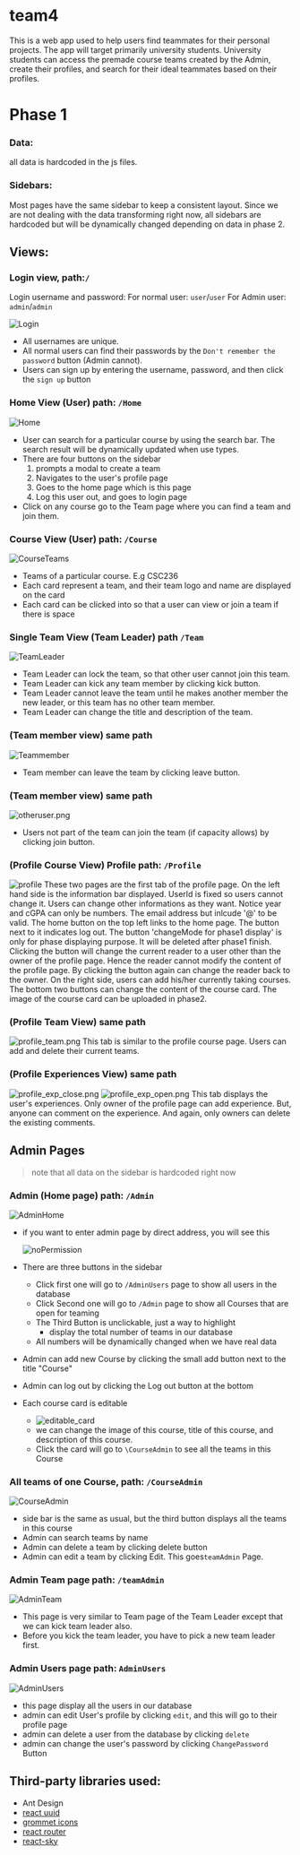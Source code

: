 # team4

This is a web app used to help users find teammates for their personal projects. The app will target primarily university students. University students can access the premade course teams created by the Admin, create their profiles, and search for their ideal teammates based on their profiles.

# Phase 1

### Data:

all data is hardcoded in the js files.

### Sidebars:

Most pages have the same sidebar to keep a consistent layout. Since we are not dealing with the data transforming right now, all sidebars are hardcoded but will be dynamically changed depending on data in phase 2.

## Views:

### Login view, path:`/`

Login username and password:
For normal user: `user`/`user`
For Admin user: `admin`/`admin`

![Login](README.assets/Login.png)

- All usernames are unique.
- All normal users can find their passwords by the `Don't remember the password` button (Admin cannot).
- Users can sign up by entering the username, password, and then click the `sign up` button

### Home View (User) path: `/Home`

![Home](README.assets/Home.png)

- User can search for a particular course by using the search bar. The search result will be dynamically updated when use types.
- There are four buttons on the sidebar
  1. prompts a modal to create a team
  2. Navigates to the user's profile page
  3. Goes to the home page which is this page
  4. Log this user out, and goes to login page
- Click on any course go to the Team page where you can find a team and join them.

### Course View (User) path: `/Course`

![CourseTeams](README.assets/CourseTeams.png)

- Teams of a particular course. E.g CSC236
- Each card represent a team, and their team logo and name are displayed on the card
- Each card can be clicked into so that a user can view or join a team if there is space

### Single Team View (Team Leader) path `/Team`

![TeamLeader](README.assets/TeamLeader.png)

- Team Leader can lock the team, so that other user cannot join this team.
- Team Leader can kick any team member by clicking kick button.
- Team Leader cannot leave the team until he makes another member the new leader, or this team has no other team member.
- Team Leader can change the title and description of the team.

### (Team member view) same path

![Teammember](README.assets/Teammember.png)

- Team member can leave the team by clicking leave button.

### (Team member view) same path

![otheruser.png](README.assets/otheruser.png)

- Users not part of the team can join the team (if capacity allows) by clicking join button.

### (Profile Course View) Profile path: `/Profile`
![profile](README.assets/profile.png)
These two pages are the first tab of the profile page. On the left hand side is the information bar displayed. UserId is fixed so users cannot change it. Users can change other informations as they want. Notice year and cGPA can only be numbers. The email address but inlcude '@' to be valid. The home button on the top left links to the home page. The button next to it indicates log out. The button 'changeMode for phase1 display' is only for phase displaying purpose. It will be deleted after phase1 finish. Clicking the button will change the current reader to a user other than the owner of the profile page. Hence the reader cannot modify the content of the profile page. By clicking the button again can change the reader back to the owner. On the right side, users can add his/her currently taking courses. The bottom two buttons can change the content of the course card. The image of the course card can be uploaded in phase2.

### (Profile Team View) same path
![profile_team.png](/README.assets/Profile_team.png)
This tab is similar to the profile course page. Users can add and delete their current teams.

### (Profile Experiences View) same path
![profile_exp_close.png](/README.assets/profile_exp_close.png)
![profile_exp_open.png](/README.assets/profile_exp_open.png)
This tab displays the user's experiences. Only owner of the profile page can add experience. But, anyone can comment on the experience. And again, only owners can delete the existing comments.

## Admin Pages

> note that all data on the sidebar is hardcoded right now

### Admin (Home page) path: `/Admin`

![AdminHome](README.assets/AdminHome.png)

- if you want to enter admin page by direct address, you will see this

  ![noPermission](README.assets/noPermission.png)

- There are three buttons in the sidebar
  
  - Click first one will go to `/AdminUsers` page to show all users in the database
  - Click Second one will go to `/Admin` page to show all Courses that are open for teaming
  - The Third Button is unclickable, just a way to highlight
    - display the total number of teams in our database
  - All numbers will be dynamically changed when we have real data
  
- Admin can add new Course by clicking the small add button next to the title "Course"

- Admin can log out by clicking the Log out button at the bottom

- Each course card is editable
  - ![editable_card](README.assets/editable_card.png)
  - we can change the image of this course, title of this course, and description of this course.
  - Click the card will go to `\CourseAdmin` to see all the teams in this Course

### All teams of one Course, path: `/CourseAdmin `

![CourseAdmin](README.assets/CourseAdmin.png)

- side bar is the same as usual, but the third button displays all the teams in this course
- Admin can search teams by name
- Admin can delete a team by clicking delete button
- Admin can edit a team by clicking Edit. This goes`teamAdmin` Page.

### Admin Team page path: `/teamAdmin`

![AdminTeam](README.assets/AdminTeam.png)

- This page is very similar to Team page of the Team Leader except that we can kick team leader also.
- Before you kick the team leader, you have to pick a new team leader first.

### Admin Users page path: `AdminUsers`

![AdminUsers](README.assets/AdminUsers.png)

- this page display all the users in our database
- admin can edit User's profile by clicking `edit`, and this will go to their profile page
- admin can delete a user from the database by clicking `delete`
- admin can change the user's password by clicking `ChangePassword `Button

## Third-party libraries used:

- Ant Design
- [react uuid](https://www.npmjs.com/package/react-uuid)
- [grommet icons](https://www.npmjs.com/package/grommet-icons)
- [react router](https://www.npmjs.com/package/react-router)
- [react-sky](https://github.com/lucagez/sky)
